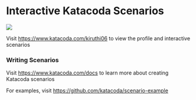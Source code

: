 # Interactive Katacoda Scenarios

[![](http://shields.katacoda.com/katacoda/kiruthi06/count.svg)](https://www.katacoda.com/kiruthi06 "Get your profile on Katacoda.com")

Visit https://www.katacoda.com/kiruthi06 to view the profile and interactive scenarios

### Writing Scenarios
Visit https://www.katacoda.com/docs to learn more about creating Katacoda scenarios

For examples, visit https://github.com/katacoda/scenario-example
